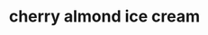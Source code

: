 ---
servings:
notes:
directions: |-
  * Place cherries, sugar and water in top of double boiler
  * Cook over med heat for around ten minutes allowing the fruit to soften and sugar to dissolve
  * Take out 1/2 of the cherries and drain juices back into pan
  * Puree the rest of the mixture
  * Roughly chop the 1/2 cup of cherries and mix back into puree
  * Chill thoroughly
  * Add half and half and egg to a blender and blend till smooth
  * Whisk in chilled cherry mixture
  * Add heavy cream and almond extract
  * Blend well and chill
  * Transfer mixture to ice cream maker and freeze according to your machines instructions
  * Add almonds, if desired, near end of cycle when the ice cream is thick enough to prevent all the almonds to sink to the bottom of the mix
ingredients: |-
  * 2 cups very ripe sweet cherries (i used frozen black cherries)
  * 1 1⁄4 cups sugar
  * 1⁄4 cup water
  * 1 large egg (or 1/4 c egg substitute (dont leave this out as the texture will suffer))
  * 1 cup half-and-half
  * 1 teaspoon almond extract
  * 3 cups heavy cream
  * 3⁄4 cup sliced almonds (optional)
rating: 4
ease: intermediate
category: dessert
subcategory: ice cream
href: 'https://www.geniuskitchen.com/recipe/cherry-almond-ice-cream-94646'
totalTime:
cookTime:
prepTime:
title: cherry almond ice cream
path: /cherry-almond-ice-cream
---